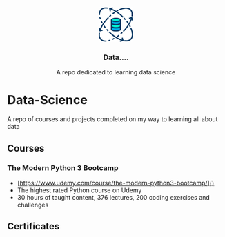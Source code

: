 <br />
<p align="center">
  <a href="https://github.com/github_username/repo_name">
    <img src="images/logo.svg" alt="Logo" width="80" height="80">
  </a>

  <h3 align="center">Data....</h3>

  <p align="center">
    A repo dedicated to learning data science
  </p>
</p>

# Data-Science
A repo of courses and projects completed on my way to learning all about data

## Courses
### The Modern Python 3 Bootcamp
* [https://www.udemy.com/course/the-modern-python3-bootcamp/]()
* The highest rated Python course on Udemy
* 30 hours of taught content, 376 lectures, 200 coding exercises and challenges





## Certificates

